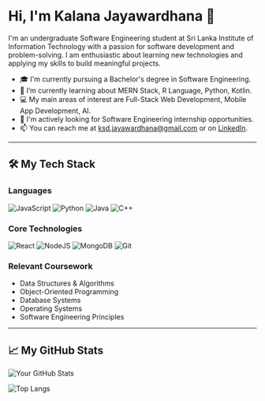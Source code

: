 # Hi, I'm Kalana Jayawardhana 👋

I'm an undergraduate Software Engineering student at Sri Lanka Institute of Information Technology with a passion for software development and problem-solving. I am enthusiastic about learning new technologies and applying my skills to build meaningful projects.

- 🎓 I'm currently pursuing a Bachelor's degree in Software Engineering.
- 🌱 I’m currently learning about MERN Stack, R Language, Python, Kotlin.
- 💻 My main areas of interest are Full-Stack Web Development, Mobile App Development, AI.
- 🚀 I'm actively looking for Software Engineering internship opportunities.
- 📫 You can reach me at ksd.jayawardhana@gmail.com or on <a href="www.linkedin.com/in/kalana-jayawardhana-1b5023326">LinkedIn</a>.

---

## 🛠️ My Tech Stack

### Languages
![JavaScript](https://img.shields.io/badge/javascript-%23323330.svg?style=for-the-badge&logo=javascript&logoColor=%23F7DF1E)
![Python](https://img.shields.io/badge/python-3670A0?style=for-the-badge&logo=python&logoColor=ffdd54)
![Java](https://img.shields.io/badge/java-%23ED8B00.svg?style=for-the-badge&logo=java&logoColor=white)
![C++](https://img.shields.io/badge/c++-%2300599C.svg?style=for-the-badge&logo=c%2B%2B&logoColor=white)

### Core Technologies
![React](https://img.shields.io/badge/react-%2320232a.svg?style=for-the-badge&logo=react&logoColor=%2361DAFB)
![NodeJS](https://img.shields.io/badge/node.js-6DA55F?style=for-the-badge&logo=node.js&logoColor=white)
![MongoDB](https://img.shields.io/badge/MongoDB-%234ea94b.svg?style=for-the-badge&logo=mongodb&logoColor=white)
![Git](https://img.shields.io/badge/git-%23F05033.svg?style=for-the-badge&logo=git&logoColor=white)

### Relevant Coursework
- Data Structures & Algorithms
- Object-Oriented Programming
- Database Systems
- Operating Systems
- Software Engineering Principles

---

## 📈 My GitHub Stats

![Your GitHub Stats](https://github-readme-stats.vercel.app/api?username=Kalana-JY&show_icons=true&theme=radical&hide_border=true&count_private=true)

![Top Langs](https://github-readme-stats.vercel.app/api/top-langs/?username=Kalana-JY&layout=compact&theme=radical&hide_border=true)

